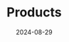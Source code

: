 ---
title: Products
date: '2024-08-29'
permalink: /products/
redirect_to: https://indigenousvalues.org/
---